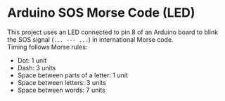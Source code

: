 # Arduino SOS Morse Code (LED)

This project uses an LED connected to pin 8 of an Arduino board to blink the SOS signal (`... --- ...`) in international Morse code.  
Timing follows Morse rules:
- Dot: 1 unit
- Dash: 3 units
- Space between parts of a letter: 1 unit
- Space between letters: 3 units
- Space between words: 7 units
